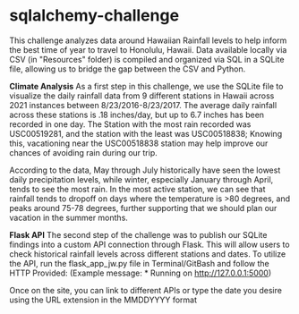 # sqlalchemy-challenge

This challenge analyzes data around Hawaiian Rainfall levels to help inform the best time of year to travel to Honolulu, Hawaii. Data available locally via CSV (in "Resources" folder) is compiled and organized via SQL in a SQLite file, allowing us to bridge the gap between the CSV and Python.

**Climate Analysis**
As a first step in this challenge, we use the SQLite file to visualize the daily rainfall data from 9 different stations in Hawaii across 2021 instances between 8/23/2016-8/23/2017.
The average daily rainfall across these stations is .18 inches/day, but up to 6.7 inches has been recorded in one day. The Station with the most rain recorded was USC00519281, and the station with the least was USC00518838; Knowing this, vacationing near the USC00518838 station may help improve our chances of avoiding rain during our trip.

According to the data, May through July historically have seen the lowest daily precipitation levels, while winter, especially January through April, tends to see the most rain. In the most active station, we can see that rainfall tends to dropoff on days where the temperature is >80 degrees, and peaks around 75-78 degrees, further supporting that we should plan our vacation in the summer months. 

**Flask API**
The second step of the challenge was to publish our SQLite findings into a custom API connection through Flask. This will allow users to check historical rainfall levels across different stations and dates.
To utilize the API, run the flask_app_jw.py file in Terminal/GitBash and follow the HTTP Provided: (Example message: * Running on http://127.0.0.1:5000)

Once on the site, you can link to different APIs or type the date you desire using the URL extension in the MMDDYYYY format
